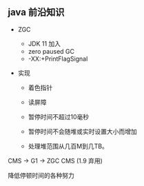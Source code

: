 
## java 前沿知识
* ZGC
    - JDK 11 加入
    - zero paused GC 
    - -XX:+PrintFlagSignal

* 实现
    - 着色指针
    - 读屏障
    
    
    - 暂停时间不超过10毫秒
    - 暂停时间不会随堆或实时设置大小而增加
    - 处理堆范围从几百M到几TB。


CMS -> G1 -> ZGC
CMS (1.9 弃用)

降低停顿时间的各种努力







